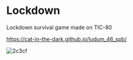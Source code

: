 # Lockdown

Lockdown survival game made on TIC-80

https://cat-in-the-dark.github.io/ludum_46_spb/

![2c3cf](https://user-images.githubusercontent.com/2512758/195567387-a3580ab2-6b54-4e9a-863a-88cab9ee2802.gif)
